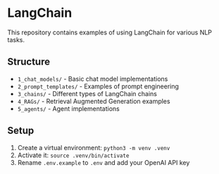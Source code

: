 # LangChain 

This repository contains examples of using LangChain for various NLP tasks.

## Structure
- `1_chat_models/` - Basic chat model implementations
- `2_prompt_templates/` - Examples of prompt engineering
- `3_chains/` - Different types of LangChain chains
- `4_RAGs/` - Retrieval Augmented Generation examples
- `5_agents/` - Agent implementations

## Setup
1. Create a virtual environment: `python3 -m venv .venv`
2. Activate it: `source .venv/bin/activate`
3. Rename `.env.example` to `.env` and add your OpenAI API key